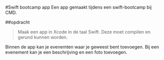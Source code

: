 #Swift bootcamp app
Een app gemaakt tijdens een swift-bootcamp bij CMD. 

##opdracht 
>Maak een app in Xcode in de taal Swift. Deze moet compilen en gerund kunnen worden.

Binnen de app kan je evenemten waar je geweest bent toevoegen. Bij een evenement kan je een beschrijving en een foto toevoegen.  